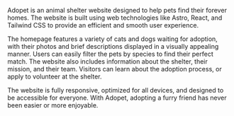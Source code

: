Adopet is an animal shelter website designed to help pets find their forever homes. The website is built using web technologies like Astro, React, and Tailwind CSS to provide an efficient and smooth user experience.

The homepage features a variety of cats and dogs waiting for adoption, with their photos and brief descriptions displayed in a visually appealing manner. Users can easily filter the pets by species to find their perfect match. The website also includes information about the shelter, their mission, and their team. Visitors can learn about the adoption process, or apply to volunteer at the shelter.

The website is fully responsive, optimized for all devices, and designed to be accessible for everyone. With Adopet, adopting a furry friend has never been easier or more enjoyable.
